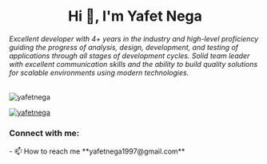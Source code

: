 <h1 align="center">Hi 👋, I'm Yafet Nega</h1>
<h6 align="left">Excellent developer with 4+ years in the industry and high-level proficiency guiding the progress of analysis, design, development, and testing of applications through all stages of development cycles. Solid team leader with excellent communication skills and the ability to build quality solutions for scalable environments using modern technologies.</h6>

<p align="left"> <img src="https://komarev.com/ghpvc/?username=yafetnega&label=Profile%20views&color=0e75b6&style=flat" alt="yafetnega" /> </p>

<p align="left"> <a href="https://github.com/ryo-ma/github-profile-trophy"><img src="https://github-profile-trophy.vercel.app/?username=yafetnega" alt="yafetnega" /></a> </p>

<h3 align="left">Connect with me:</h3>
<p align="left">
  - 📫 How to reach me **yafetnega1997@gmail.com**
</p>

